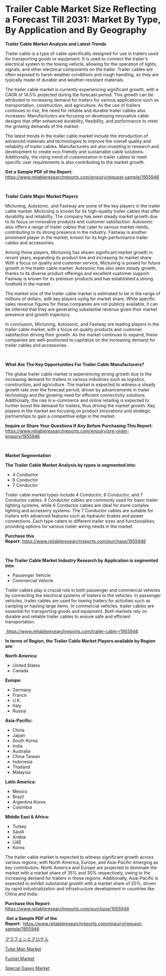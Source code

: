 <p><h1>Trailer Cable Market Size Reflecting a Forecast Till 2031: Market By Type, By Application and By Geography</h1></p><p><strong>Trailer Cable Market Analysis and Latest Trends</strong></p>
<p><p>Trailer cable is a type of cable specifically designed for use in trailers used for transporting goods or equipment. It is used to connect the trailer's electrical system to the towing vehicle, allowing for the operation of lights, signals, and other electrical components on the trailer. Trailer cables are often exposed to harsh weather conditions and rough handling, so they are typically made of durable and weather-resistant materials.</p><p>The trailer cable market is currently experiencing significant growth, with a CAGR of 14.5% projected during the forecast period. This growth can be attributed to increasing demand for trailers for various applications such as transportation, construction, and agriculture. As the use of trailers continues to rise, the need for reliable and durable trailer cables also increases. Manufacturers are focusing on developing innovative cable designs that offer enhanced durability, flexibility, and performance to meet the growing demands of the market.</p><p>The latest trends in the trailer cable market include the introduction of advanced materials and technologies to improve the overall quality and reliability of trailer cables. Manufacturers are also investing in research and development to create eco-friendly and sustainable cable solutions. Additionally, the rising trend of customization in trailer cables to meet specific user requirements is also contributing to the market growth.</p></p>
<p><strong>Get a Sample PDF of the Report:&nbsp;</strong> <a href="https://www.reliableresearchreports.com/enquiry/request-sample/1955946">https://www.reliableresearchreports.com/enquiry/request-sample/1955946</a></p>
<p>&nbsp;</p>
<p><strong>Trailer Cable Major Market Players</strong></p>
<p><p>Mictuning, Autosonic, and Fastway are some of the key players in the trailer cable market. Mictuning is known for its high-quality trailer cables that offer durability and reliability. The company has seen steady market growth due to its focus on innovative products and customer satisfaction. Autosonic also offers a range of trailer cables that cater to various market needs, contributing to its strong presence in the industry. Fastway is another prominent player in the market, known for its high-performance trailer cables and accessories.</p><p>Among these players, Mictuning has shown significant market growth in recent years, expanding its product line and increasing its market share. With a focus on quality and customer service, Mictuning is poised for future growth in the trailer cable market. Autosonic has also seen steady growth, thanks to its diverse product offerings and excellent customer support. Fastway is known for its premium products and has established a strong foothold in the market.</p><p>The market size of the trailer cable market is estimated to be in the range of millions of dollars, with key players vying for market share. While specific sales revenue figures for these companies are not publicly available, it can be inferred that they are generating substantial revenue given their market presence and growth trajectory.</p><p>In conclusion, Mictuning, Autosonic, and Fastway are leading players in the trailer cable market, with a focus on quality products and customer satisfaction driving their growth. As the market continues to expand, these companies are well-positioned to capitalize on the increasing demand for trailer cables and accessories.</p></p>
<p>&nbsp;</p>
<p><strong>What Are The Key Opportunities For Trailer Cable Manufacturers?</strong></p>
<p><p>The global trailer cable market is experiencing strong growth due to the increasing demand for trailers in various industries such as logistics, construction, and agriculture. The market is expected to witness a steady growth rate over the forecast period, driven by advancements in trailer technology and the growing need for efficient connectivity solutions. Additionally, the rise in e-commerce and online retailing is expected to further boost the demand for trailers, thus driving the market growth. Key players in the market are focusing on product innovations and strategic partnerships to gain a competitive edge in the market.</p></p>
<p><strong>Inquire or Share Your Questions If Any Before Purchasing This Report:</strong> <a href="https://www.reliableresearchreports.com/enquiry/pre-order-enquiry/1955946">https://www.reliableresearchreports.com/enquiry/pre-order-enquiry/1955946</a></p>
<p>&nbsp;</p>
<p><strong>Market Segmentation</strong></p>
<p><strong>The Trailer Cable Market Analysis by types is segmented into:</strong></p>
<p><ul><li>4 Conductor</li><li>6 Conductor</li><li>7 Conductor</li></ul></p>
<p><p>Trailer cable market types include 4 Conductor, 6 Conductor, and 7 Conductor cables. 4 Conductor cables are commonly used for basic trailer lighting systems, while 6 Conductor cables are ideal for more complex lighting and accessory systems. The 7 Conductor cables are suitable for trailers with advanced features such as hydraulic brakes and power connections. Each type caters to different trailer sizes and functionalities, providing options for various trailer wiring needs in the market.</p></p>
<p><strong>Purchase this Report:&nbsp;</strong><a href="https://www.reliableresearchreports.com/purchase/1955946">https://www.reliableresearchreports.com/purchase/1955946</a></p>
<p>&nbsp;</p>
<p><strong>The Trailer Cable Market Industry Research by Application is segmented into:</strong></p>
<p><ul><li>Passenger Vehicle</li><li>Commercial Vehicle</li></ul></p>
<p><p>Trailer cables play a crucial role in both passenger and commercial vehicles by connecting the electrical systems of trailers to the vehicles. In passenger vehicles, trailer cables are used for towing trailers for activities such as camping or hauling large items. In commercial vehicles, trailer cables are essential for transporting goods and equipment. Both markets rely on durable and reliable trailer cables to ensure safe and efficient transportation.</p></p>
<p><a href="https://www.reliableresearchreports.com/trailer-cable-r1955946">&nbsp;https://www.reliableresearchreports.com/trailer-cable-r1955946</a></p>
<p><strong>In terms of Region, the Trailer Cable Market Players available by Region are:</strong></p>
<p>
    <p> <strong> North America: </strong>
        <ul>
            <li>United States</li>
            <li>Canada</li>
        </ul>
        </p> 
    <p> <strong> Europe: </strong>
        <ul>
            <li>Germany</li>
            <li>France</li>
            <li>U.K.</li>
            <li>Italy</li>
            <li>Russia</li>
        </ul>
        </p> 
    <p> <strong> Asia-Pacific: </strong>
        <ul>
            <li>China</li>
            <li>Japan</li>
            <li>South Korea</li>
            <li>India</li>
            <li>Australia</li>
            <li>China Taiwan</li>
            <li>Indonesia</li>
            <li>Thailand</li>
            <li>Malaysia</li>
        </ul>
        </p> 
    <p> <strong> Latin America: </strong>
        <ul>
            <li>Mexico</li>
            <li>Brazil</li>
            <li>Argentina Korea</li>
            <li>Colombia</li>
        </ul>
        </p> 
    <p> <strong> Middle East & Africa: </strong>
        <ul>
            <li>Turkey</li>
            <li>Saudi</li>
            <li>Arabia</li>
            <li>UAE</li>
            <li>Korea</li>
        </ul>
    </p>
    </p>
<p><p>The trailer cable market is expected to witness significant growth across various regions, with North America, Europe, and Asia-Pacific emerging as key contributors. North America and Europe are projected to dominate the market with a market share of 35% and 30% respectively, owing to the increasing demand for trailers in these regions. Additionally, Asia-Pacific is expected to exhibit substantial growth with a market share of 25%, driven by rapid industrialization and infrastructure development in countries like China and India.</p></p>
<p><strong>Purchase this Report: </strong><a href="https://www.reliableresearchreports.com/purchase/1955946">https://www.reliableresearchreports.com/purchase/1955946</a></p>
<p>&nbsp;<strong>Get a Sample PDF of the Report:&nbsp;&nbsp;</strong><a href="https://www.reliableresearchreports.com/enquiry/request-sample/1955946">https://www.reliableresearchreports.com/enquiry/request-sample/1955946</a></p>
<p><strong></strong></p>
<p><p><a href="https://github.com/Sophiaard2003/Market-Research-Report-List-1/blob/main/771123827768.md">グラフェンエアロゲル</a></p><p><a href="https://issuu.com/reportprime-2/docs/tube-man-market-size-2030.pptx">Tube Man Market</a></p><p><a href="https://github.com/brenzgnarento/Market-Research-Report-List-2/blob/main/funnel-market.md">Funnel Market</a></p><p><a href="https://issuu.com/reportprime-2/docs/special-gases-market-size-2030.pptx">Special Gases Market</a></p></p>